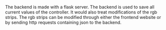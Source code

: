 The backend is made with a flask server.
The backend is used to save all current values of the controller. It would also treat modifications of the rgb strips.
The rgb strips can be modified through either the frontend website or by sending http requests containing json to the backend.
